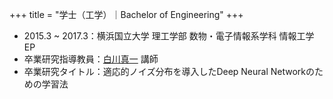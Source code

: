+++
title = "学士（工学）｜Bachelor of Engineering"
+++

- 2015.3 ~ 2017.3：横浜国立大学 理工学部 数物・電子情報系学科 情報工学EP
- 卒業研究指導教員：[白川真一](http://shiralab.ynu.ac.jp/shirakawa/) 講師
- 卒業研究タイトル：適応的ノイズ分布を導入したDeep Neural Networkのための学習法

<!--more-->
